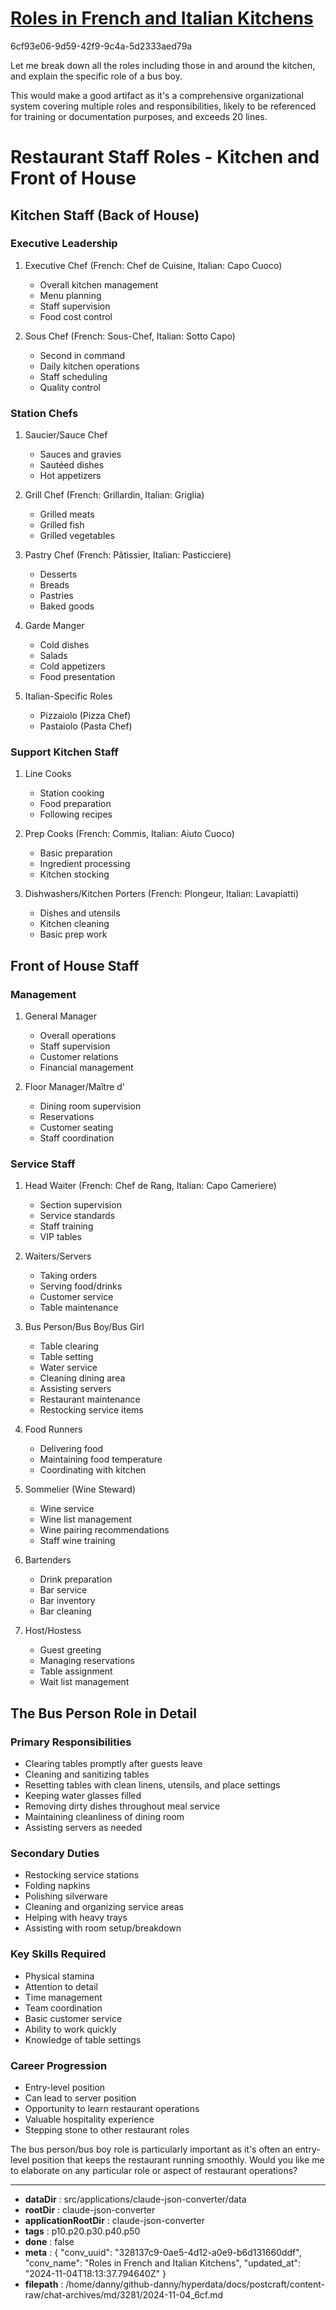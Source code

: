 # [Roles in French and Italian Kitchens](https://claude.ai/chat/328137c9-0ae5-4d12-a0e9-b6d131660ddf)

6cf93e06-9d59-42f9-9c4a-5d2333aed79a

 Let me break down all the roles including those in and around the kitchen, and explain the specific role of a bus boy.

<antThinking>This would make a good artifact as it's a comprehensive organizational system covering multiple roles and responsibilities, likely to be referenced for training or documentation purposes, and exceeds 20 lines.</antThinking>

<antArtifact identifier="restaurant-roles" type="text/markdown" title="Restaurant Staff Roles - Kitchen and Front of House">

# Restaurant Staff Roles - Kitchen and Front of House

## Kitchen Staff (Back of House)

### Executive Leadership
1. Executive Chef (French: Chef de Cuisine, Italian: Capo Cuoco)
   - Overall kitchen management
   - Menu planning
   - Staff supervision
   - Food cost control

2. Sous Chef (French: Sous-Chef, Italian: Sotto Capo)
   - Second in command
   - Daily kitchen operations
   - Staff scheduling
   - Quality control

### Station Chefs
1. Saucier/Sauce Chef
   - Sauces and gravies
   - Sautéed dishes
   - Hot appetizers

2. Grill Chef (French: Grillardin, Italian: Griglia)
   - Grilled meats
   - Grilled fish
   - Grilled vegetables

3. Pastry Chef (French: Pâtissier, Italian: Pasticciere)
   - Desserts
   - Breads
   - Pastries
   - Baked goods

4. Garde Manger
   - Cold dishes
   - Salads
   - Cold appetizers
   - Food presentation

5. Italian-Specific Roles
   - Pizzaiolo (Pizza Chef)
   - Pastaiolo (Pasta Chef)

### Support Kitchen Staff
1. Line Cooks
   - Station cooking
   - Food preparation
   - Following recipes

2. Prep Cooks (French: Commis, Italian: Aiuto Cuoco)
   - Basic preparation
   - Ingredient processing
   - Kitchen stocking

3. Dishwashers/Kitchen Porters (French: Plongeur, Italian: Lavapiatti)
   - Dishes and utensils
   - Kitchen cleaning
   - Basic prep work

## Front of House Staff

### Management
1. General Manager
   - Overall operations
   - Staff supervision
   - Customer relations
   - Financial management

2. Floor Manager/Maître d'
   - Dining room supervision
   - Reservations
   - Customer seating
   - Staff coordination

### Service Staff
1. Head Waiter (French: Chef de Rang, Italian: Capo Cameriere)
   - Section supervision
   - Service standards
   - Staff training
   - VIP tables

2. Waiters/Servers
   - Taking orders
   - Serving food/drinks
   - Customer service
   - Table maintenance

3. Bus Person/Bus Boy/Bus Girl
   - Table clearing
   - Table setting
   - Water service
   - Cleaning dining area
   - Assisting servers
   - Restaurant maintenance
   - Restocking service items

4. Food Runners
   - Delivering food
   - Maintaining food temperature
   - Coordinating with kitchen

5. Sommelier (Wine Steward)
   - Wine service
   - Wine list management
   - Wine pairing recommendations
   - Staff wine training

6. Bartenders
   - Drink preparation
   - Bar service
   - Bar inventory
   - Bar cleaning

7. Host/Hostess
   - Guest greeting
   - Managing reservations
   - Table assignment
   - Wait list management

## The Bus Person Role in Detail

### Primary Responsibilities
- Clearing tables promptly after guests leave
- Cleaning and sanitizing tables
- Resetting tables with clean linens, utensils, and place settings
- Keeping water glasses filled
- Removing dirty dishes throughout meal service
- Maintaining cleanliness of dining room
- Assisting servers as needed

### Secondary Duties
- Restocking service stations
- Folding napkins
- Polishing silverware
- Cleaning and organizing service areas
- Helping with heavy trays
- Assisting with room setup/breakdown

### Key Skills Required
- Physical stamina
- Attention to detail
- Time management
- Team coordination
- Basic customer service
- Ability to work quickly
- Knowledge of table settings

### Career Progression
- Entry-level position
- Can lead to server position
- Opportunity to learn restaurant operations
- Valuable hospitality experience
- Stepping stone to other restaurant roles

</antArtifact>

The bus person/bus boy role is particularly important as it's often an entry-level position that keeps the restaurant running smoothly. Would you like me to elaborate on any particular role or aspect of restaurant operations?

---

* **dataDir** : src/applications/claude-json-converter/data
* **rootDir** : claude-json-converter
* **applicationRootDir** : claude-json-converter
* **tags** : p10.p20.p30.p40.p50
* **done** : false
* **meta** : {
  "conv_uuid": "328137c9-0ae5-4d12-a0e9-b6d131660ddf",
  "conv_name": "Roles in French and Italian Kitchens",
  "updated_at": "2024-11-04T18:13:37.794640Z"
}
* **filepath** : /home/danny/github-danny/hyperdata/docs/postcraft/content-raw/chat-archives/md/3281/2024-11-04_6cf.md